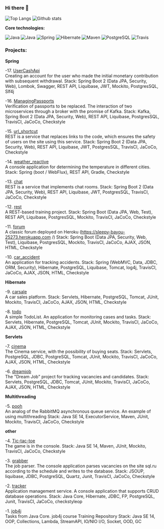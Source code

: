### Hi there 👋
![Top Langs](https://github-readme-stats.vercel.app/api/top-langs/?username=dmitriyermoshin19&layout=compact)
![Github stats](https://github-readme-stats.vercel.app/api?username=dmitriyermoshin19&hide=stars,prs,issues,contribs&count_private=true)

<b>Core technologies:</b>

 ![Java](https://img.shields.io/badge/JavaSE-=>%208-orange)
![Java](https://img.shields.io/badge/JavaEE-=>%208-succes)  ![Spring](https://img.shields.io/badge/Spring-%3E%3D%205.0-green)
![Hibernate](https://img.shields.io/badge/Hibernate-%3E%3D%205-yellow)
![Maven](https://img.shields.io/badge/Maven-3-red)
![PostgreSQL](https://img.shields.io/badge/PostgreSQL-%3E%3D%209-blue)
![Travis](https://img.shields.io/badge/Travis-CI-succes)

### Projects:
**Spring**   

-17. [UserCashApi](https://github.com/dmitriyermoshin19/UserCashApi)   
Creating an account for the user who made the initial monetary contribution with subsequent withdrawal. Stack: Spring Boot 2 (Data JPA, Security, Web), Lombok, Swagger, REST API, Liquibase, JWT, Mockito, PostgresSQL, Slf4j

-16. [ManagingPassports](https://github.com/dmitriyermoshin19/job4j_managingPassports)  
Verification of passports to be replaced. The interaction of two microservices through a broker with the promise of Kafka. Stack: Kafka, Spring Boot 2 (Data JPA, Security, Web), REST API, Liquibase, PostgresSQL, TravisCI, JaCoCo, Checkstyle

-15. [url_shortcut](https://github.com/dmitriyermoshin19/job4j_url_shortcut)    
REST is a service that replaces links to the code, which ensures the safety of users on the site using this service. Stack: Spring Boot 2 (Data JPA, Security, Web), REST API, Liquibase, JWT, PostgresSQL, TravisCI, JaCoCo, Checkstyle

-14. [weather_reactive](https://github.com/dmitriyermoshin19/weather_reactive)    
A console application for determining the temperature in different cities. Stack: Spring (boot / WebFlux), REST API, Gradle, Checkstyle

-13. [chat](https://github.com/dmitriyermoshin19/job4j_chat)    
REST is a service that implements chat rooms. Stack: Spring Boot 2 (Data JPA, Security, Web), REST API, Liquibase, JWT, PostgresSQL, TravisCI, JaCoCo, Checkstyle

-12. [rest](https://github.com/dmitriyermoshin19/job4j_rest)    
A REST-based training project. Stack: Spring Boot (Data JPA, Web, Test), REST API, Liquibase, PostgresSQL, Mockito, TravisCI, JaCoCo, Checkstyle

-11. [forum](https://github.com/dmitriyermoshin19/job4j_forum)   
A classic forum deployed on Heroku (https://sleepy-bayou-25273.herokuapp.com /) Stack: Spring Boot (Data JPA, Security, Web, Test), Liquibase, PostgresSQL, Mockito, TravisCI, JaCoCo, AJAX, JSON, HTML, Checkstyle

-10. [car_accident](https://github.com/dmitriyermoshin19/job4j_car_accident)   
An application for tracking accidents. Stack: Spring (WebMVC, Data, JDBC, ORM, Security), Hibernate, PostgreSQL, Liquibase, Tomcat, log4j, TravisCI, JaCoCo, AJAX, JSON, HTML, Checkstyle


**Hibernate**

-9. [carsale](https://github.com/dmitriyermoshin19/job4j_carsale)   
A car sales platform. Stack: Servlets, Hibernate, PostgreSQL, Tomcat, JUnit, Mockito, TravisCI, JaCoCo, AJAX, JSON, HTML, Checkstyle

-8. [todo](https://github.com/dmitriyermoshin19/job4j_todo)   
A simple TodoList. An application for monitoring cases and tasks. Stack: Servlets, Hibernate, PostgreSQL, Tomcat, JUnit, Mockito, TravisCI, JaCoCo, AJAX, JSON, HTML, Checkstyle

**Servlets**

-7. [cinema](https://github.com/dmitriyermoshin19/job4j_cinema)   
The Cinema service, with the possibility of buying seats. Stack: Servlets, PostgreSQL, JDBC, PostgreSQL, Tomcat, JUnit, Mockito, TravisCI, JaCoCo, AJAX, JSON, HTML, Checkstyle

-6. [dreamjob](https://github.com/dmitriyermoshin19/job4j_dreamjob)   
The "Dream Job" project for tracking vacancies and candidates. Stack: Servlets, PostgreSQL, JDBC, Tomcat, JUnit, Mockito, TravisCI, JaCoCo, AJAX, JSON, HTML, Checkstyle

**Multithreading**

-5. [pooh](https://github.com/dmitriyermoshin19/job4j_pooh)   
An analog of the RabbitMQ asynchronous queue service. An example of using multithreading Stack: Java SE 14, ExecutorService, Maven, JUnit, Mockito, TravisCI, JaCoCo, Checkstyle

**other**

-4. [Tic-tac-toe](https://github.com/dmitriyermoshin19/job4j/tree/master/Junior/src/main/java/ru/job4j/oo4/tictactoo)   
The game is in the console. Stack: Java SE 14, Maven, JUnit, Mockito, TravisCI, JaCoCo, Checkstyle

-3. [grabber](https://github.com/dmitriyermoshin19/job4j_grabber)   
The job parser. The console application parses vacancies on the site sql.ru according to the schedule and writes to the database. Stack: JSOUP, liquibase, JDBC, PostgreSQL, Quartz, Junit, TravisCI, JaCoCo, Checkstyle

-2. [tracker](https://github.com/dmitriyermoshin19/job4j_tracker)   
Application management service. A console application that supports CRUD database operations. Stack: Java Core, Hibernate, JDBC, FP, PostgreSQL, Junit, TravisCI, JaCoCo, checkstyleop

-1. [job4j](https://github.com/dmitriyermoshin19/job4j)   
Tasks from Java Core. job4j course Training Repository Stack: Java SE 14, OOP, Collections, Lambda, StreamAPI, IO/NIO I/O, Socket, OOD, GC





<!--
**dmitriyermoshin19/dmitriyermoshin19** is a ✨ _special_ ✨ repository because its `README.md` (this file) appears on your GitHub profile.

Here are some ideas to get you started:

- 🔭 I’m currently working on ...
- 🌱 I’m currently learning ...
- 👯 I’m looking to collaborate on ...
- 🤔 I’m looking for help with ...
- 💬 Ask me about ...
- 📫 How to reach me: ...
- 😄 Pronouns: ...
- ⚡ Fun fact: ...
-->
